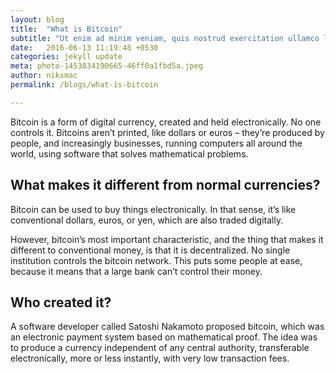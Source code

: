 ```yaml
---
layout: blog
title:  "What is Bitcoin"
subtitle: "Ut enim ad minim veniam, quis nostrud exercitation ullamco laboris nisi"
date:   2016-06-13 11:19:48 +0530
categories: jekyll update
meta: photo-1453834190665-46ff0a1fbd5a.jpeg
author: niksmac
permalink: /blogs/what-is-bitcoin

---
```



Bitcoin is a form of digital currency, created and held electronically. No one controls it. Bitcoins aren’t printed, like dollars or euros – they’re produced by people, and increasingly businesses, running computers all around the world, using software that solves mathematical problems.


## What makes it different from normal currencies?

Bitcoin can be used to buy things electronically. In that sense, it’s like conventional dollars, euros, or yen, which are also traded digitally.

However, bitcoin’s most important characteristic, and the thing that makes it different to conventional money, is that it is decentralized. No single institution controls the bitcoin network. This puts some people at ease, because it means that a large bank can’t control their money.

## Who created it?

A software developer called Satoshi Nakamoto proposed bitcoin, which was an electronic payment system based on mathematical proof. The idea was to produce a currency independent of any central authority, transferable electronically, more or less instantly, with very low transaction fees.
